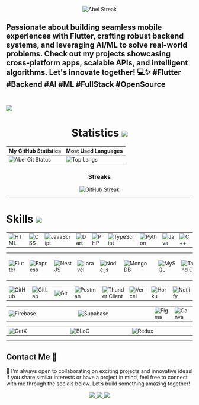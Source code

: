 <div align="center"> 
 
![Abel Streak](https://github-widgetbox.vercel.app/api/profile?username=abel3ri&data=followers,repositories,stars,commits&theme=viridescent)
</div>




<h4 style="font-size: 20px;">
  Passionate about building seamless mobile experiences with Flutter, crafting robust backend systems, and leveraging AI/ML to solve real-world problems. Check out my projects showcasing cross-platform apps, scalable APIs, and intelligent algorithms. Let's innovate together! 💻✨
#Flutter #Backend #AI #ML #FullStack #OpenSource
</h4>

<br>

<img src="https://user-images.githubusercontent.com/74038190/212284100-561aa473-3905-4a80-b561-0d28506553ee.gif" width="1000">

<br>

<div align="center">

# Statistics <img src="https://media4.giphy.com/media/MIGbtLZoVjbl0bYbAd/giphy.gif?cid=ecf05e472t2h0i8d7dcjaoau9iqtchhr899hxmpxzzgc7lyw&rid=giphy.gif" width="50" > 

| My GitHub Statistics | Most Used Languages |
| --- | --- |
| ![Abel Git Status](https://github-readme-stats.vercel.app/api?username=abel3ri&show_icons=true&theme=dark&hide_title=true&count_private=true) | ![Top Langs](https://github-readme-stats.vercel.app/api/top-langs?username=abel3ri&show_icons=true&locale=en&layout=compact&theme=dark) |

</div>

<div align="center">

### Streaks
![GitHub Streak](https://streak-stats.demolab.com/?user=abel3ri&theme=dark&locale=en&fire=0EEBA8)

</div>

---

# Skills <img src='https://user-images.githubusercontent.com/74038190/206662607-d9e7591e-bbf9-42f9-9386-29efc927bc16.gif' width="40"> 


<table width="100%" style="table-layout: fixed;">
  <tr>
    <td><img alt="HTML" height="64px" src="https://cdn.worldvectorlogo.com/logos/html-1.svg"></td>
    <td><img alt="CSS" height="64px" src="https://imgs.search.brave.com/aEGiTSo22dl3ju1IuSx7-Ex0GTyZ0ELtoLb2u8BWqBY/rs:fit:500:0:0:0/g:ce/aHR0cHM6Ly9tZWRp/YTIuZGV2LnRvL2R5/bmFtaWMvaW1hZ2Uv/d2lkdGg9ODAwLGhl/aWdodD0sZml0PXNj/YWxlLWRvd24sZ3Jh/dml0eT1hdXRvLGZv/cm1hdD1hdXRvL2h0/dHBzOi8vZGV2LXRv/LXVwbG9hZHMuczMu/YW1hem9uYXdzLmNv/bS91cGxvYWRzL2Fy/dGljbGVzLzdqMzUz/djh4ZTFoODYxdWM1/aTUzLnBuZw"></td>
    <td><img alt="JavaScript" height="64px" src="https://cdn.worldvectorlogo.com/logos/logo-javascript.svg"></td>
	  <td><img alt="Dart" height="64px" src="https://img.icons8.com/?size=100&id=7AFcZ2zirX6Y&format=png&color=000000"></td>
	  <td><img alt="PHP" height="64px" src="https://upload.wikimedia.org/wikipedia/commons/thumb/2/27/PHP-logo.svg/1200px-PHP-logo.svg.png"></td>
    <td><img alt="TypeScript" height="64px" src="https://cdn.worldvectorlogo.com/logos/typescript.svg"></td>
    <td><img alt="Python" height="64px" src="https://cdn.worldvectorlogo.com/logos/python-5.svg"></td>
    <td><img alt="Java" height="64px" src="https://cdn.worldvectorlogo.com/logos/java-2.svg"></td>
    <td><img alt="C++" height="64px" src="https://cdn.worldvectorlogo.com/logos/c.svg"></td>
  </tr>
</table>


<table width="100%" style="table-layout: fixed;">
  <tr>
    <td><img alt="Flutter" height="64px" src="https://cdn.worldvectorlogo.com/logos/flutter-logo.svg"></td>
	   <td><img alt="Express" height="64px" src="https://img.icons8.com/?size=100&id=kg46nzoJrmTR&format=png&color=000000"></td>
<td><img alt="NestJS" height="64px" src="https://i.namu.wiki/i/X7RPRZJiL_bDk-b5yfaeCqEaINp3iwm7ngVhzN9LDg4hNjz0Bs3QTo7pgbCfGW3xp_sQZxMGUfnxBAXGNFwGKw.svg"></td>
	   <td><img alt="Laravel" height="64px" src="https://cdn.worldvectorlogo.com/logos/laravel-2.svg"></td>
    <td><img alt="Node.js" height="64px" src="https://cdn.worldvectorlogo.com/logos/nodejs-icon.svg"></td>
    <td><img alt="MongoDB" height="64px" src="https://cdn.worldvectorlogo.com/logos/mongodb-icon-1.svg"></td>
    <td><img alt="PostgreSQL" height="64px" src="https://github.com/devicons/devicon/blob/master/icons/postgresql/postgresql-original.svg"></td>
	  <td><img alt="MySQL" height="64px" src="https://www.fullstackpython.com/img/logos/mysql.png"></td>
    <td><img alt="Tailwind CSS" height="64px" src="https://cdn.worldvectorlogo.com/logos/tailwindcss.svg"></td>
    <td><img alt="React" height="64px" src="https://cdn.worldvectorlogo.com/logos/react-2.svg"></td>
 <td><img alt="SK-Learn" height="64px" src="https://upload.wikimedia.org/wikipedia/commons/thumb/0/05/Scikit_learn_logo_small.svg/1200px-Scikit_learn_logo_small.svg.png"></td>
 <td><img alt="TensorFlow" height="64px" src="https://avatars.githubusercontent.com/u/15658638?s=280&v=4"></td>
	 
</table>

<table width="100%" style="table-layout: fixed;">
  <tr>
    <td style="width: 10%;"><img alt="GitHub" height="64px" src="https://cdn.worldvectorlogo.com/logos/github-icon-2.svg"></td>
	   <td style="width: 10%;"><img alt="GitLab" height="64px" src="https://img.icons8.com/?size=100&id=epZz7YMDqqwA&format=png&color=000000"></td>
    <td style="width: 10%;"><img alt="Git" height="64px" src="https://cdn.worldvectorlogo.com/logos/git-icon.svg"></td>
    <td style="width: 10%;"><img alt="Postman" height="64px" src="https://cdn.worldvectorlogo.com/logos/postman.svg"></td>
    <td style="width: 10%;"><img alt="Thunder Client" height="64px" src="https://imgs.search.brave.com/17L-z3KHyIN5mlINlO7ex1vLWFkVkg_fS6lCnRxCpNw/rs:fit:860:0:0:0/g:ce/aHR0cHM6Ly93d3cu/a2F0ay5kZXYvc3Rh/dGljLzg2ZjJmNDhi/OWIwZGQ5MDBiNDg5/MmY0OWY0YmJhYjgx/L2U0ZjA2L2xvZ28u/cG5n"></td>
    <td style="width: 10%;"><img alt="Vercel" height="64px" src="https://imgs.search.brave.com/96khqNZO1LJt_e6RG-xNXrYl-d0TcMaaPpXmcY3nm3g/rs:fit:500:0:0:0/g:ce/aHR0cHM6Ly9sb2dv/d2lrLmNvbS9jb250/ZW50L3VwbG9hZHMv/aW1hZ2VzL3RfdmVy/Y2VsMTg2OC5qcGc"></td>
    <td style="width: 10%;"><img alt="Horku" height="64px" src="https://imgs.search.brave.com/TMj7RdxJPIsmJC9KaGH1M_YwCRg1rd4bHDWzJsqFIy4/rs:fit:500:0:0:0/g:ce/aHR0cHM6Ly9nZXRk/ZXBsb3lpbmcuY29t/L3N0YXRpYy9pbWcv/bG9nb3MvaGVyb2t1/LjBkMzUyNTgwYjU2/Mi5wbmc"></td>
    <td style="width: 10%;"><img alt="Netlify" height="64px" src="https://cdn.worldvectorlogo.com/logos/netlify.svg"></td>
</table>
<table>
  
<td><img alt="Firebase" height="64px" src="https://cdn.worldvectorlogo.com/logos/firebase-1.svg"></td>
  
<td><img alt="Supabase" height="64px" src="https://img.icons8.com/?size=100&id=grZaE9tjqDyr&format=png&color=000000"></td>
    <td style="width: 10%;"><img alt="Figma" height="64px" src="https://cdn.worldvectorlogo.com/logos/figma-icon.svg"></td>
     <td style="width: 10%;"><img alt="Canva" height="64px" src="https://imgs.search.brave.com/gAmpRkVnmc780FDrCM1Y_kZV6HlXDCp6hj3Is2Rmnik/rs:fit:860:0:0:0/g:ce/aHR0cHM6Ly9mcmVl/bG9nb3BuZy5jb20v/aW1hZ2VzL2FsbF9p/bWcvMTY1NjczMzYz/N2xvZ28tY2FudmEt/cG5nLnBuZw"></td>
  </tr>
</table>

<table>
   <td style="width: 10%;"><img alt="GetX" height="64px" src="https://miro.medium.com/v2/resize:fit:922/1*Tq-uyy_zuYx_8LWB2sxJ1Q.jpeg"></td>
    <td style="width: 10%;"><img alt="BLoC" height="64px" src="https://shop.bloclibrary.dev/cdn/shop/products/kiss-cut-stickers-5.5x5.5-default-606a33ae77a7e_grande.jpg?v=1617572787"></td>
    <td style="width: 10%;"><img alt="Redux" height="64px" src="https://w7.pngwing.com/pngs/669/447/png-transparent-redux-react-javascript-freecodecamp-npm-others-miscellaneous-purple-violet-thumbnail.png"></td>
  </tr>
</table>

---

## Contact Me 🚀

🚀 I'm always open to collaborating on exciting projects and innovative ideas! If you share similar interests or have a project in mind, feel free to connect with me through the socials below. Let’s build something amazing together!
<p align="center">
  <a href='https://www.linkedin.com/in/abel-merete/'>
    <img src="https://cdn.worldvectorlogo.com/logos/linkedin-icon-3.svg" height="35px"/>
  </a>
  <a href='mailto:abelmerete22@gmail.com'>
    <img src="https://cdn.worldvectorlogo.com/logos/official-gmail-icon-2020-.svg" height="35px"/>
  </a>
  <a href='https://t.me/a_be_l'>
    <img src="https://cdn.worldvectorlogo.com/logos/telegram.svg" height="35px"/>
  </a>
</p>
